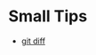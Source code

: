 # Small Tips

* [git diff](https://stackoverflow.com/questions/10039747/how-to-view-file-diff-in-git-before-commit)